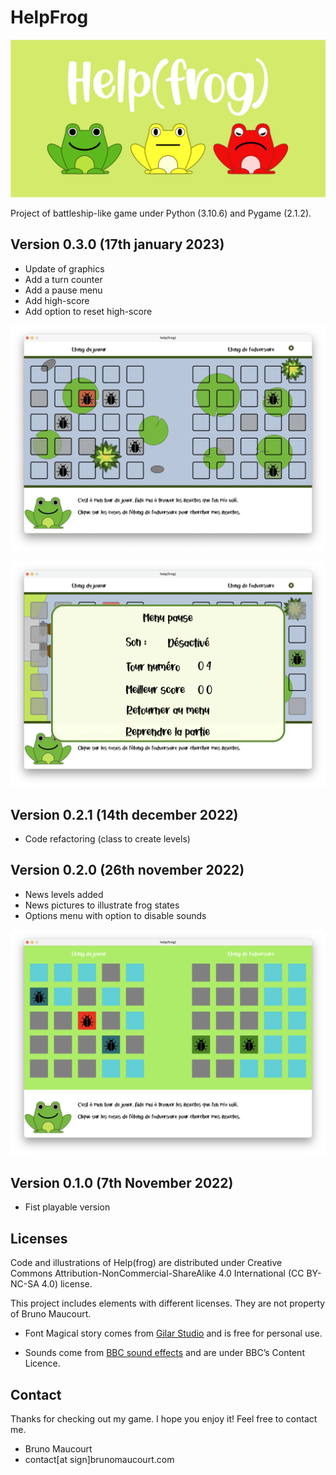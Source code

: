#	HelpFrog

![Help(frog)](https://raw.githubusercontent.com/BrunoMaucourt/Help-frog/main/Pictures/GitHub_card.png)

Project of battleship-like game under Python (3.10.6) and Pygame (2.1.2).

## Version 0.3.0 (17th january 2023)

- Update of graphics
- Add a turn counter
- Add a pause menu
- Add high-score
- Add option to reset high-score

![screenshot](https://raw.githubusercontent.com/BrunoMaucourt/Help-frog/main/Pictures/Screenshots/Screenshot_version3.png)

![screenshot](https://raw.githubusercontent.com/BrunoMaucourt/Help-frog/main/Pictures/Screenshots/Screenshot_version3_1.png)

## Version 0.2.1 (14th december 2022)

- Code refactoring (class to create levels)

## Version 0.2.0 (26th november 2022)

- News levels added
- News pictures to illustrate frog states
- Options menu with option to disable sounds

![screenshot](https://raw.githubusercontent.com/BrunoMaucourt/Help-frog/main/Pictures/Screenshots/Screenshot_version2.png)

## Version 0.1.0 (7th November 2022)

- Fist playable version

## Licenses

Code and illustrations of Help(frog) are distributed under Creative Commons Attribution-NonCommercial-ShareAlike 4.0 International (CC BY-NC-SA 4.0) license.

This project includes elements with different licenses. They are not property of Bruno Maucourt.

- Font Magical story comes from [Gilar Studio](https://www.dafont.com/magical-story.font) and is free for personal use.

- Sounds come from [BBC sound effects](https://sound-effects.bbcrewind.co.uk/) and are under BBC’s Content Licence.

## Contact

Thanks for checking out my game. I hope you enjoy it! Feel free to contact me.

- Bruno Maucourt
- contact[at sign]brunomaucourt.com